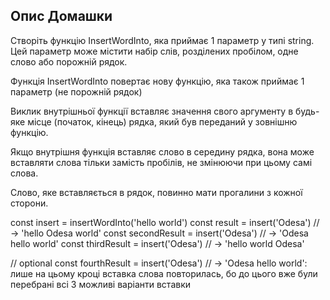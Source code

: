 ## Опис Домашки
Створіть функцію InsertWordInto, яка приймає 1 параметр у типі string. Цей параметр може містити набір слів, розділених пробілом, одне слово або порожній рядок.

Функція InsertWordInto повертає нову функцію, яка також приймає 1 параметр (не порожній рядок)

Виклик внутрішньої функції вставляє значення свого аргументу в будь-яке місце (початок, кінець) рядка, який був переданий у зовнішню функцію.

Якщо внутрішня функція вставляє слово в середину рядка, вона може вставляти слова тільки замість пробілів, не змінюючи при цьому самі слова.

Слово, яке вставляється в рядок, повинно мати прогалини з кожної сторони.

const insert = insertWordInto('hello world')
const result = insert('Odesa') // -> 'hello Odesa world'
const secondResult = insert('Odesa') // -> 'Odesa hello world'
const thirdResult = insert('Odesa') // -> 'hello world Odesa'

// optional
const fourthResult = insert('Odesa') // -> 'Odesa hello world': лише на цьому кроці вставка слова повторилась, бо до цього вже були перебрані всі 3 можливі варіанти вставки
